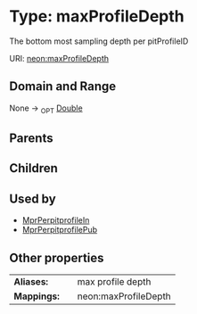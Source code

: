 
# Type: maxProfileDepth


The bottom most sampling depth per pitProfileID

URI: [neon:maxProfileDepth](https://data.neonscience.org/maxProfileDepth)


## Domain and Range

None ->  <sub>OPT</sub> [Double](types/Double.md)

## Parents


## Children


## Used by

 * [MprPerpitprofileIn](MprPerpitprofileIn.md)
 * [MprPerpitprofilePub](MprPerpitprofilePub.md)

## Other properties

|  |  |  |
| --- | --- | --- |
| **Aliases:** | | max profile depth |
| **Mappings:** | | neon:maxProfileDepth |

